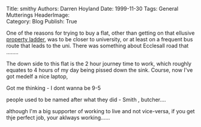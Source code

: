Title:          smithy
Authors:        Darren Hoyland
Date:           1999-11-30
Tags:           General Mutterings
HeaderImage:    
Category:       Blog
Publish:        True


One of the reasons for trying to buy a flat, other than getting on that ellusive <a href="http://en.wikipedia.org/wiki/Property_ladder">property ladder</a>, was to be closer to university, or at least on a frequent bus route that leads to the uni. There was something about Ecclesall road that ........

The down side to this flat is the 2 hour journey time to work, which roughly equates to 4 hours of my day being pissed down the sink. Course, now I've got medelf a nice laptop,

Got me thinking - I dont wanna be 9-5

people used to be named after what they did - Smith , butcher....

although I'm a big supporter of working to live and not vice-versa, if you get thje perfect job, your aklways working......